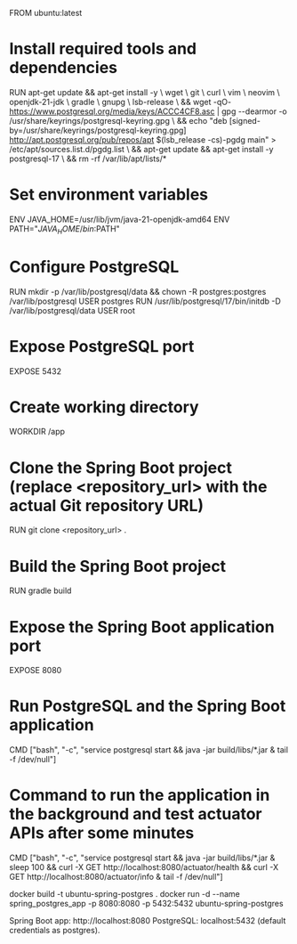 FROM ubuntu:latest

# Install required tools and dependencies
RUN apt-get update && apt-get install -y \\
    wget \\
    git \\
    curl \\
    vim \\
    neovim \\
    openjdk-21-jdk \\
    gradle \\
    gnupg \\
    lsb-release \\
    && wget -qO- https://www.postgresql.org/media/keys/ACCC4CF8.asc | gpg --dearmor -o /usr/share/keyrings/postgresql-keyring.gpg \\
    && echo "deb [signed-by=/usr/share/keyrings/postgresql-keyring.gpg] http://apt.postgresql.org/pub/repos/apt $(lsb_release -cs)-pgdg main" > /etc/apt/sources.list.d/pgdg.list \\
    && apt-get update && apt-get install -y postgresql-17 \\
    && rm -rf /var/lib/apt/lists/*

# Set environment variables
ENV JAVA_HOME=/usr/lib/jvm/java-21-openjdk-amd64
ENV PATH=\"$JAVA_HOME/bin:$PATH\"

# Configure PostgreSQL
RUN mkdir -p /var/lib/postgresql/data && chown -R postgres:postgres /var/lib/postgresql
USER postgres
RUN /usr/lib/postgresql/17/bin/initdb -D /var/lib/postgresql/data
USER root

# Expose PostgreSQL port
EXPOSE 5432

# Create working directory
WORKDIR /app

# Clone the Spring Boot project (replace <repository_url> with the actual Git repository URL)
RUN git clone <repository_url> .

# Build the Spring Boot project
RUN gradle build

# Expose the Spring Boot application port
EXPOSE 8080

# Run PostgreSQL and the Spring Boot application
CMD ["bash", "-c", "service postgresql start && java -jar build/libs/*.jar & tail -f /dev/null"]
# Command to run the application in the background and test actuator APIs after some minutes
CMD ["bash", "-c", "service postgresql start && java -jar build/libs/*.jar & sleep 100 && curl -X GET http://localhost:8080/actuator/health && curl -X GET http://localhost:8080/actuator/info & tail -f /dev/null"]


docker build -t ubuntu-spring-postgres .
docker run -d --name spring_postgres_app -p 8080:8080 -p 5432:5432 ubuntu-spring-postgres


Spring Boot app: http://localhost:8080
PostgreSQL: localhost:5432 (default credentials as postgres).
